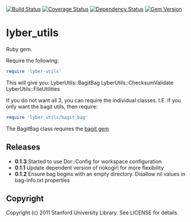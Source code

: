 [![Build Status](https://travis-ci.org/sul-dlss/lyber-utils.svg?branch=master)](https://travis-ci.org/sul-dlss/lyber-utils)
[![Coverage Status](https://coveralls.io/repos/github/sul-dlss/lyber-utils/badge.svg)](https://coveralls.io/github/sul-dlss/lyber-utils)
[![Dependency Status](https://gemnasium.com/badges/github.com/sul-dlss/lyber-utils.svg)](https://gemnasium.com/github.com/sul-dlss/lyber-utils)
[![Gem Version](https://badge.fury.io/rb/lyber-utils.svg)](https://badge.fury.io/rb/lyber-utils)

# lyber_utils

Ruby gem.

Require the following:
  ```ruby
  require 'lyber-utils'
  ```

This will give you:
  LyberUtils::BagitBag
  LyberUtils::ChecksumValidate
  LyberUtils::FileUtilities

If you do not want all 3, you can require the individual classes.  I.E. if you only want the bagit utils, then require:
  ```ruby
  require 'lyber_utils/bagit_bag'
  ```

The BagitBag class requires the [bagit gem](http://github.com/flazz/bagit)

## Releases
- <b>0.1.3</b> Started to use Dor::Config for workspace configuration
- <b>0.1.1</b> Update dependent version of nokogiri for more flexibility
- <b>0.1.2</b> Ensure bag begins with an empty directory.  Disallow nil values in bag-info.txt properties

## Copyright

Copyright (c) 2011 Stanford University Library. See LICENSE for details.
